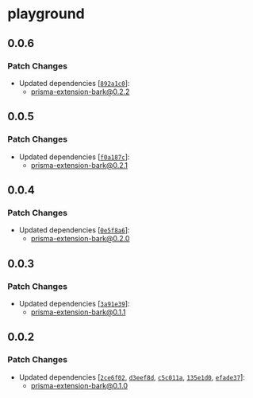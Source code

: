 # playground

## 0.0.6

### Patch Changes

- Updated dependencies [[`892a1c0`](https://github.com/adamjkb/bark/commit/892a1c08e484a2f62cda3b56c2a89ede7300756c)]:
  - prisma-extension-bark@0.2.2

## 0.0.5

### Patch Changes

- Updated dependencies [[`f0a187c`](https://github.com/adamjkb/bark/commit/f0a187c0f31e94458ac386080d6e989bf157d12c)]:
  - prisma-extension-bark@0.2.1

## 0.0.4

### Patch Changes

- Updated dependencies [[`0e5f8a6`](https://github.com/adamjkb/bark/commit/0e5f8a6c1e40893172abfa74f3169e1b4c41eedd)]:
  - prisma-extension-bark@0.2.0

## 0.0.3

### Patch Changes

- Updated dependencies [[`3a91e39`](https://github.com/adamjkb/bark/commit/3a91e396f8214b6c60f6c89b68ddaaf8b6af09e7)]:
  - prisma-extension-bark@0.1.1

## 0.0.2

### Patch Changes

- Updated dependencies [[`2ce6f02`](https://github.com/adamjkb/bark/commit/2ce6f028207184ddabe19089811aef8276fa1dd5), [`d3eef8d`](https://github.com/adamjkb/bark/commit/d3eef8de2c58ed6b3d0ca7480c48c31bdaef3d09), [`c5c011a`](https://github.com/adamjkb/bark/commit/c5c011ada5de6958a8450d096a427aea151e1cd2), [`135e1d0`](https://github.com/adamjkb/bark/commit/135e1d04c2141fe76c826bb1083e7760a63de1cf), [`efade37`](https://github.com/adamjkb/bark/commit/efade3769e744ff24cee26489094bab5d9dd94f3)]:
  - prisma-extension-bark@0.1.0

